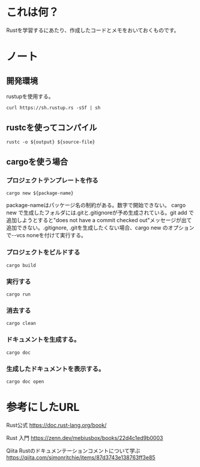 # これは何？

Rustを学習するにあたり、作成したコードとメモをおいておくものです。

# ノート

## 開発環境

rustupを使用する。

~~~
curl https://sh.rustup.rs -sSf | sh
~~~

## rustcを使ってコンパイル

~~~
rustc -o ${output} ${source-file}
~~~

## cargoを使う場合


### プロジェクトテンプレートを作る

~~~
cargo new ${package-name}
~~~
package-nameはパッケージ名の制約がある。数字で開始できない。
cargo new で生成したフォルダには.gitと.gitignoreが予め生成されている。git add で追加しようとすると"does not have a commit checked out"メッセージが出て追加できない。.gitignore, .gitを生成したくない場合、cargo new のオプションで--vcs noneを付けて実行する。



### プロジェクトをビルドする

~~~
cargo build
~~~

### 実行する

~~~
cargo run
~~~

### 消去する

~~~
cargo clean
~~~

### ドキュメントを生成する。

~~~
cargo doc
~~~

### 生成したドキュメントを表示する。

~~~
cargo doc open
~~~
   


# 参考にしたURL

Rust公式
https://doc.rust-lang.org/book/

Rust 入門
https://zenn.dev/mebiusbox/books/22d4c1ed9b0003

Qiita Rustのドキュメンテーションコメントについて学ぶ
https://qiita.com/simonritchie/items/87d3743e138763ff3e85

